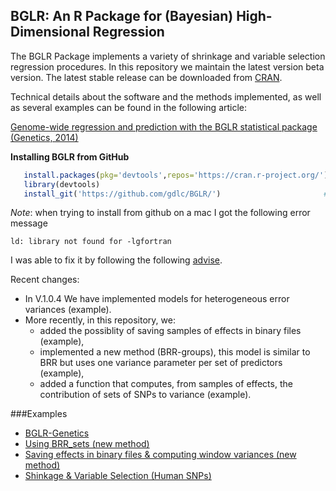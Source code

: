 ## BGLR: An R Package for (Bayesian) High-Dimensional Regression

The BGLR Package implements a variety of shrinkage and variable selection regression procedures. In this repository we maintain the latest
version beta version. The latest stable release can be downloaded from [CRAN](https://cran.r-project.org/web/packages/BGLR/index.html).

Technical details about the software and the methods implemented, as well as several examples can be found in the following article:

[Genome-wide regression and prediction with the BGLR statistical package (Genetics, 2014)](http://www.ncbi.nlm.nih.gov/pubmed/25009151)

**Installing BGLR from GitHub**

```R
   install.packages(pkg='devtools',repos='https://cran.r-project.org/')  #1# install devtools
   library(devtools)                                                     #2# load the library
   install_git('https://github.com/gdlc/BGLR/')                       #3# install BGLR from GitHub
```

*Note*: when trying to install from github on a mac I got the following error message

```
ld: library not found for -lgfortran
```

I was able to fix it by following the following [advise](http://thecoatlessprofessor.com/programming/rcpp-rcpparmadillo-and-os-x-mavericks-lgfortran-and-lquadmath-error/).

Recent changes:
   - In V.1.0.4 We have implemented models for heterogeneous error variances (example).
   - More recently, in this repository, we:
      - added the possiblity of saving samples of effects in binary files (example),
      - implemented a new method (BRR-groups), this model is similar to BRR but uses one variance parameter per set of predictors (example),
      - added a function that computes, from samples of effects, the contribution of sets of SNPs to variance (example).
            

###Examples
- [BGLR-Genetics](http://www.ncbi.nlm.nih.gov/pubmed/25009151)
- [Using BRR_sets (new method)]()
- [Saving effects in binary files & computing window variances (new method)]()
- [Shinkage & Variable Selection (Human SNPs) ](https://github.com/gdlc/BGLR-R/blob/master/simulationHumanGenos.md)
            
